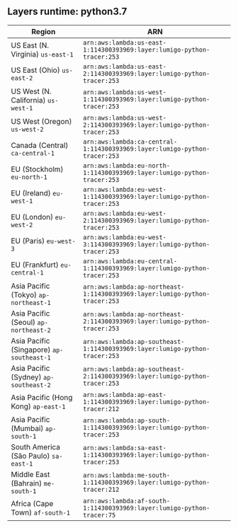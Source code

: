 Layers runtime: python3.7
----
| Region | ARN |
| --- | --- |
|US East (N. Virginia)  `us-east-1`|`arn:aws:lambda:us-east-1:114300393969:layer:lumigo-python-tracer:253`|
|US East (Ohio)  `us-east-2`|`arn:aws:lambda:us-east-2:114300393969:layer:lumigo-python-tracer:253`|
|US West (N. California)  `us-west-1`|`arn:aws:lambda:us-west-1:114300393969:layer:lumigo-python-tracer:253`|
|US West (Oregon)  `us-west-2`|`arn:aws:lambda:us-west-2:114300393969:layer:lumigo-python-tracer:253`|
|Canada (Central)  `ca-central-1`|`arn:aws:lambda:ca-central-1:114300393969:layer:lumigo-python-tracer:253`|
|EU (Stockholm)  `eu-north-1`|`arn:aws:lambda:eu-north-1:114300393969:layer:lumigo-python-tracer:253`|
|EU (Ireland)  `eu-west-1`|`arn:aws:lambda:eu-west-1:114300393969:layer:lumigo-python-tracer:253`|
|EU (London)  `eu-west-2`|`arn:aws:lambda:eu-west-2:114300393969:layer:lumigo-python-tracer:253`|
|EU (Paris)  `eu-west-3`|`arn:aws:lambda:eu-west-3:114300393969:layer:lumigo-python-tracer:253`|
|EU (Frankfurt)  `eu-central-1`|`arn:aws:lambda:eu-central-1:114300393969:layer:lumigo-python-tracer:253`|
|Asia Pacific (Tokyo)  `ap-northeast-1`|`arn:aws:lambda:ap-northeast-1:114300393969:layer:lumigo-python-tracer:253`|
|Asia Pacific (Seoul)  `ap-northeast-2`|`arn:aws:lambda:ap-northeast-2:114300393969:layer:lumigo-python-tracer:253`|
|Asia Pacific (Singapore)  `ap-southeast-1`|`arn:aws:lambda:ap-southeast-1:114300393969:layer:lumigo-python-tracer:253`|
|Asia Pacific (Sydney)  `ap-southeast-2`|`arn:aws:lambda:ap-southeast-2:114300393969:layer:lumigo-python-tracer:253`|
|Asia Pacific (Hong Kong)  `ap-east-1`|`arn:aws:lambda:ap-east-1:114300393969:layer:lumigo-python-tracer:212`|
|Asia Pacific (Mumbai)  `ap-south-1`|`arn:aws:lambda:ap-south-1:114300393969:layer:lumigo-python-tracer:253`|
|South America (São Paulo)  `sa-east-1`|`arn:aws:lambda:sa-east-1:114300393969:layer:lumigo-python-tracer:253`|
|Middle East (Bahrain)  `me-south-1`|`arn:aws:lambda:me-south-1:114300393969:layer:lumigo-python-tracer:212`|
|Africa (Cape Town)  `af-south-1`|`arn:aws:lambda:af-south-1:114300393969:layer:lumigo-python-tracer:75`|
